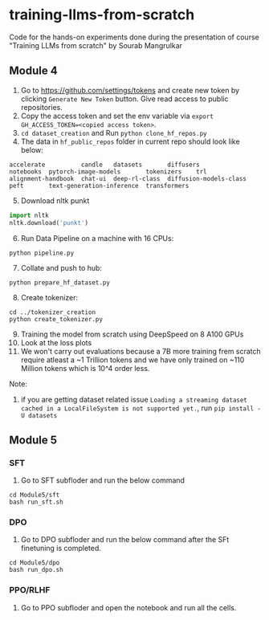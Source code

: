 # training-llms-from-scratch
Code for the hands-on experiments done during the presentation of course "Training LLMs from scratch" by Sourab Mangrulkar

## Module 4
1. Go to https://github.com/settings/tokens and create new token by clicking `Generate New Token` button. Give read access to public repositories.
2. Copy the access token and set the env variable via `export GH_ACCESS_TOKEN=<copied access token>`.
3. `cd dataset_creation` and Run `python clone_hf_repos.py`
4. The data in `hf_public_repos` folder in current repo should look like below:
```
accelerate          candle   datasets       diffusers               notebooks  pytorch-image-models       tokenizers    trl
alignment-handbook  chat-ui  deep-rl-class  diffusion-models-class  peft       text-generation-inference  transformers
```
5. Download nltk punkt
```python
import nltk
nltk.download('punkt')
```
6. Run Data Pipeline on a machine with 16 CPUs:
```
python pipeline.py
```
7. Collate and push to hub:
```
python prepare_hf_dataset.py
```
8. Create tokenizer:
```
cd ../tokenizer_creation
python create_tokenizer.py
```
9. Training the model from scratch using DeepSpeed on 8 A100 GPUs
10. Look at the loss plots
11. We won't carry out evaluations because a 7B more training frem scratch require atleast a ~1 Trillion tokens and we have only trained on ~110 Million tokens which is 10^4 order less.

Note:
1. if you are getting dataset related issue `Loading a streaming dataset cached in a LocalFileSystem is not supported yet.`, run `pip install -U datasets`

## Module 5

### SFT
1. Go to SFT subfloder and run the below command
```
cd Module5/sft
bash run_sft.sh
```

### DPO
1. Go to DPO subfloder and run the below command after the SFt finetuning is completed.
```
cd Module5/dpo
bash run_dpo.sh
```

### PPO/RLHF
1. Go to PPO subfloder and open the notebook and run all the cells.